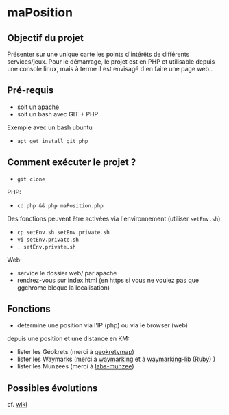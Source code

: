 # maPosition

## Objectif du projet
Présenter sur une unique carte les points d'intérêts de différents services/jeux.
Pour le démarrage, le projet est en PHP et utilisable depuis une console linux, mais à terme il est envisagé d'en faire une page web..

## Pré-requis
* soit un apache
* soit un bash avec GIT + PHP

Exemple avec un bash ubuntu
* `apt get install git php`

## Comment exécuter le projet ?
* `git clone`

PHP:

* `cd php && php maPosition.php`

Des fonctions peuvent être activées via l'environnement (utiliser `setEnv.sh`):
* `cp setEnv.sh setEnv.private.sh`
* `vi setEnv.private.sh`
* `. setEnv.private.sh`

Web:
* service le dossier web/ par apache
* rendrez-vous sur index.html (en https si vous ne voulez pas que ggchrome bloque la localisation)


## Fonctions
* détermine une position via l'IP (php) ou via le browser (web)

depuis une position et une distance en KM:
* lister les Géokrets (merci à [geokretymap](https://geokretymap.org/))
* lister les Waymarks (merci à [waymarking](https://waymarking.com) et à [waymarking-lib (Ruby)](https://github.com/pkubiak/waymarking-lib/blob/master/lib/waymarking/search_query.rb) )
* lister les Munzees (merci à [labs-munzee](https://github.com/CartoDB/labs-munzee/))

## Possibles évolutions
cf. [wiki](https://github.com/boly38/maPosition/wiki)

